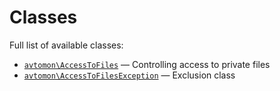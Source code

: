 Classes
======

Full list of available classes:

  - [`avtomon\AccessToFiles`](avtomon/AccessToFiles.md) &mdash; Controlling access to private files
  - [`avtomon\AccessToFilesException`](avtomon/AccessToFilesException.md) &mdash; Exclusion class
